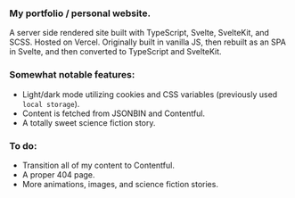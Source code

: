 ### My portfolio / personal website.

A server side rendered site built with TypeScript, Svelte, SvelteKit, and SCSS. Hosted on Vercel. Originally built in vanilla JS, then rebuilt as an SPA in Svelte, and then converted to TypeScript and SvelteKit.

### Somewhat notable features:

- Light/dark mode utilizing cookies and CSS variables (previously used `local storage`).
- Content is fetched from JSONBIN and Contentful.
- A totally sweet science fiction story.

### To do:

- Transition all of my content to Contentful.
- A proper 404 page.
- More animations, images, and science fiction stories.
